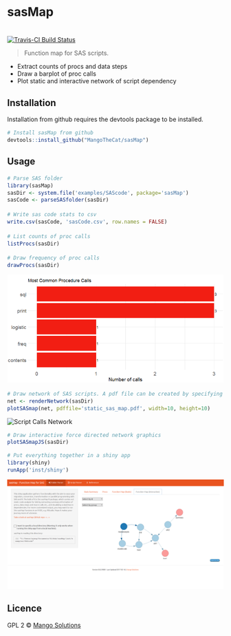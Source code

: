 # sasMap
# 
[![Travis-CI Build Status](https://travis-ci.org/MangoTheCat/sasMap.svg?branch=master)](https://travis-ci.org/MangoTheCat/sasMap)

> Function map for SAS scripts.

- Extract counts of procs and data steps
- Draw a barplot of proc calls
- Plot static and interactive network of script dependency


## Installation
Installation from github requires the devtools package to be installed.

```R
# Install sasMap from github
devtools::install_github("MangoTheCat/sasMap")
```
## Usage
```R
# Parse SAS folder
library(sasMap)
sasDir <- system.file('examples/SAScode', package='sasMap')
sasCode <- parseSASfolder(sasDir)

# Write sas code stats to csv  
write.csv(sasCode, 'sasCode.csv', row.names = FALSE)

# List counts of proc calls
listProcs(sasDir)
 
# Draw frequency of proc calls
drawProcs(sasDir)
```

<img src="inst/examples/figs/Proc_calls.png" alt="Proc Calls Overview" />

```R
# Draw network of SAS scripts. A pdf file can be created by specifying the file name.
net <- renderNetwork(sasDir)
plotSASmap(net, pdffile='static_sas_map.pdf', width=10, height=10)
```
<img src="inst/examples/figs/static_sas_map.png" alt="Script Calls Network" />

```R
# Draw interactive force directed network graphics
plotSASmapJS(sasDir)
```

```R
# Put everything together in a shiny app
library(shiny)
runApp('inst/shiny')
```
<img src="inst/examples/figs/shiny.png" alt="Shiny screenshot" />

## Licence
GPL 2 © [Mango Solutions](https://github.com/mangothecat)